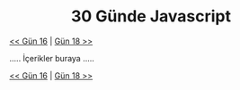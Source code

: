 <div align="center">
  <h1>30 Günde Javascript</h1>
</div>

[<< Gün 16](../gün-16/gun-16.md) | [Gün 18 >>](../gün-18/gun-18.md)

.....
İçerikler buraya
.....

[<< Gün 16](../gün-16/gun-16.md) | [Gün 18 >>](../gün-18/gun-18.md)